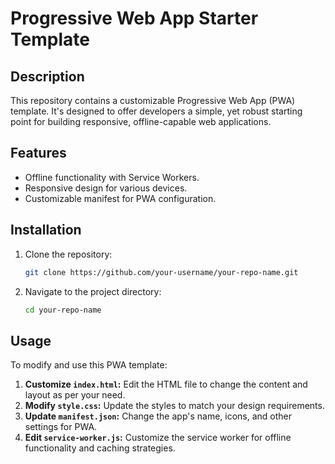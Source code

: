 # Progressive Web App Starter Template

## Description
This repository contains a customizable Progressive Web App (PWA) template. It's designed to offer developers a simple, yet robust starting point for building responsive, offline-capable web applications.

## Features
- Offline functionality with Service Workers.
- Responsive design for various devices.
- Customizable manifest for PWA configuration.

## Installation
1. Clone the repository:
   ```bash
   git clone https://github.com/your-username/your-repo-name.git
   ```
2. Navigate to the project directory:
   ```bash
   cd your-repo-name
   ```

## Usage
To modify and use this PWA template:
1. **Customize `index.html`:** Edit the HTML file to change the content and layout as per your need.
2. **Modify `style.css`:** Update the styles to match your design requirements.
3. **Update `manifest.json`:** Change the app's name, icons, and other settings for PWA.
4. **Edit `service-worker.js`:** Customize the service worker for offline functionality and caching strategies.

